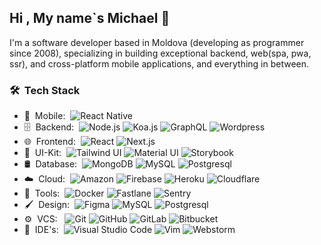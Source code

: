 
<h2> Hi , My name`s Michael 👋</h2>

I'm a software developer based in Moldova (developing as programmer since 2008), specializing in building exceptional backend, web(spa, pwa, ssr), and cross-platform mobile applications, and everything in between.

<h3> 🛠 &nbsp;Tech Stack</h3>

- 📱 &nbsp;Mobile:&nbsp;
  ![React Native](https://img.shields.io/badge/React%20Native-4%20yr.-green?labelColor=0A1A2F&logo=React)
- 🗄 &nbsp;Backend:&nbsp;
  ![Node.js](https://img.shields.io/badge/Node.js-2%20yr.-green?labelColor=0A1A2F&logo=node.js)
  ![Koa.js](https://img.shields.io/badge/Koa.js-2%20yr.-green?labelColor=0A1A2F&logo=koa)
  ![GraphQL](https://img.shields.io/badge/GraphQL-1.5%20yr.-green?labelColor=0A1A2F&logo=GraphQL&logoColor=da0093)
  ![Wordpress](https://img.shields.io/badge/Wordpress-2%20yr.-green?labelColor=0A1A2F&logo=GraphQL&logoColor=0073aa)
- 🌐 &nbsp;Frontend:&nbsp;
  ![React](https://img.shields.io/badge/React-3%20yr.-green?labelColor=0A1A2F&logo=React)
  ![Next.js](https://img.shields.io/badge/Next.js-2%20yr.-green?labelColor=0A1A2F&logo=next.js)
- 💎 &nbsp;UI-Kit:&nbsp;
  ![Tailwind UI](https://img.shields.io/badge/-Tailwind%20UI-0A1A2F?style=flat&logo=tailwindcss)
  ![Material UI](https://img.shields.io/badge/-Material%20UI-0A1A2F?style=flat&logo=mui)
  ![Storybook](https://img.shields.io/badge/-Storybook-0A1A2F?style=flat&logo=storybook)
- 🛢 &nbsp;Database:&nbsp;
  ![MongoDB](https://img.shields.io/badge/-MongoDB-0A1A2F?style=flat&logo=mongodb)
  ![MySQL](https://img.shields.io/badge/-MySQL-0A1A2F?style=flat&logo=mysql&logoColor=00d8fd)
  ![Postgresql](https://img.shields.io/badge/-Postgresql-0A1A2F?style=flat&logo=postgresql)
- ☁️ &nbsp;Cloud:&nbsp;
  ![Amazon](https://img.shields.io/badge/-Amazon-0A1A2F?style=flat&logo=amazon)
  ![Firebase](https://img.shields.io/badge/-Firebase-0A1A2F?style=flat&logo=firebase)
  ![Heroku](https://img.shields.io/badge/-Heroku-0A1A2F?style=flat&logo=heroku)
  ![Cloudflare](https://img.shields.io/badge/-Cloudflare-0A1A2F?style=flat&logo=cloudflare)
- 🧰 &nbsp;Tools:&nbsp;
  ![Docker](https://img.shields.io/badge/-Docker-0A1A2F?style=flat&logo=docker)
  ![Fastlane](https://img.shields.io/badge/-Fastlane-0A1A2F?style=flat&logo=fastlane)
  ![Sentry](https://img.shields.io/badge/-Sentry-0A1A2F?style=flat&logo=sentry)
- 🖌️ &nbsp;Design:&nbsp;
  ![Figma](https://img.shields.io/badge/-Figma-0A1A2F?style=flat&logo=figma)
  ![MySQL](https://img.shields.io/badge/-Miro-0A1A2F?style=flat&logo=miro)
  ![Postgresql](https://img.shields.io/badge/-Sketch-0A1A2F?style=flat&logo=sketch)
- ⚙️ &nbsp;VCS: &nbsp;
  ![Git](https://img.shields.io/badge/-Git-0A1A2F?style=flat&logo=git)
  ![GitHub](https://img.shields.io/badge/-GitHub-0A1A2F?style=flat&logo=github)
  ![GitLab](https://img.shields.io/badge/-GitLab-0A1A2F?style=flat&logo=gitlab)
  ![Bitbucket](https://img.shields.io/badge/-Bitbucket-0A1A2F?style=flat&logo=bitbucket&logoColor=0052cc)
- 🔧 &nbsp;IDE's:&nbsp;
  ![Visual Studio Code](https://img.shields.io/badge/-Visual%20Studio%20Code-0A1A2F?style=flat&logo=visual-studio-code&logoColor=007ACC)
  ![Vim](https://img.shields.io/badge/-Vim-0A1A2F?style=flat&logo=vim&logoColor=007ACC)
  ![Webstorm](https://img.shields.io/badge/-WebStorm-0A1A2F?style=flat&logo=webstorm)

